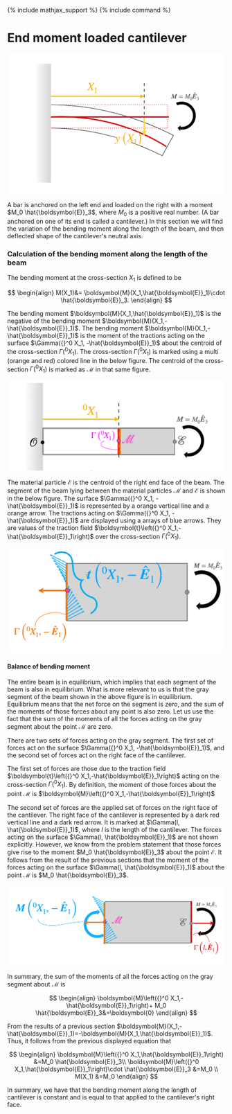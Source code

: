 {% include mathjax_support %}
{% include command %}

# End moment loaded cantilever

<img src="2021-12-04-16-05-48.png" alt="drawing1" width="1000"/>


A bar is anchored on the left end and loaded on the right with a moment $M_0 \hat{\boldsymbol{E}}_3$, where $M_0$ is a positive real number. (A bar anchored on one of its end is called a cantilever.) In this section we will find the variation of the bending moment along the length of the beam, and then deflected shape of the cantilever's neutral axis. 



### Calculation of the bending moment along the length of the beam

The bending moment at the cross-section $X_1$ is defined to be 

$$
\begin{align}
M(X_1)&= \boldsymbol{M}(X_1,\hat{\boldsymbol{E}}_1)\cdot \hat{\boldsymbol{E}}_3.
\end{align}
$$ 

The bending moment $\boldsymbol{M}(X_1,\hat{\boldsymbol{E}}_1)$ is the negative of the bending moment  $\boldsymbol{M}(X_1,-\hat{\boldsymbol{E}}_1)$. The bending moment $\boldsymbol{M}(X_1,-\hat{\boldsymbol{E}}_1)$ is the moment of the tractions acting on the surface $\Gamma({}^0 X_1, -\hat{\boldsymbol{E}}_1)$ about the centroid  of the cross-section $\Gamma({}^0 X_1)$. The cross-section $\Gamma({}^0 X_1)$ is marked using a multi (orange and red) colored line in the below figure. The centroid of the cross-section $\Gamma({}^0 X_1)$ is marked as $\mathcal{M}$ in that same figure.

![](2021-11-30-21-53-05.png)



The material particle $\mathcal{E}$ is the centroid of the right end face of the beam. The segment of the beam lying between the material particles $\mathcal{M}$ and $\mathcal{E}$ is shown in the below figure.  The surface $\Gamma({}^0 X_1, -\hat{\boldsymbol{E}}_1)$ is represented by a orange vertical  line and a orange arrow. The tractions acting on $\Gamma({}^0 X_1, -\hat{\boldsymbol{E}}_1)$ are displayed using a arrays of blue arrows. They are values of the traction field $\boldsymbol{t}\left({}^0 X_1,-\hat{\boldsymbol{E}}_1\right)$ over the cross-section $\Gamma({}^0 X_1)$. 

![](2021-11-30-21-52-29.png)


#### Balance of bending moment

The entire beam is in equilibrium, which implies that each segment of the beam is also in equilibrium. What is more relevant to us is that the gray segment of the beam shown in the above figure is in equilibrium. Equilibrium means that the net force on the segment is zero, and the sum of the moments of those forces about any point is also zero. Let us use the fact that the sum of the moments of all the forces acting on the gray segment about the point $\mathcal{M}$ are zero. 


There are two sets of forces acting on the gray segment. The first set of forces act on the surface $\Gamma({}^0 X_1, -\hat{\boldsymbol{E}}_1)$, and the second set of forces act on the right face of the cantilever.

The first set of forces are those due to the traction field $\boldsymbol{t}\left({}^0 X_1,-\hat{\boldsymbol{E}}_1\right)$ acting on the cross-section $\Gamma(^{0}X_1)$. By definition, the moment of those forces about the point $\mathcal{M}$ is $\boldsymbol{M}\left({}^0 X_1,-\hat{\boldsymbol{E}}_1\right)$

<!-- The second set of forces are the applied set of forces on the right face of the cantilever. The right face of the cantilever is represented by a dark red vertical line and a dark red arrow. It is marked at $\Gamma(l, \hat{\boldsymbol{E}}_1)$, where $l$ is the length of the cantilever. The forces acting on the surface  $\Gamma(l, \hat{\boldsymbol{E}}_1)$ are not shown explicitly. However, we know from the problem statement that those forces give rise to the moment $M_0 \hat{\boldsymbol{E}}_3$ about the point $\mathcal{E}$.In thise  section that is a set of force give rise to so    -->

The second set of forces are the applied set of forces on the right face of the cantilever. The right face of the cantilever is represented by a dark red vertical line and a dark red arrow. It is marked at $\Gamma(l, \hat{\boldsymbol{E}}_1)$, where $l$ is the length of the cantilever. The forces acting on the surface  $\Gamma(l, \hat{\boldsymbol{E}}_1)$ are not shown explicitly. However, we know from the problem statement that those forces give rise to the moment $M_0 \hat{\boldsymbol{E}}_3$ about the point $\mathcal{E}$. It follows from the result of the previous sections that the moment of the forces acting on the surface  $\Gamma(l, \hat{\boldsymbol{E}}_1)$ about the point $\mathcal{M}$ is $M_0 \hat{\boldsymbol{E}}_3$.

![](2021-11-30-22-14-13.png)

In summary, the sum of the moments of all the forces acting on the gray segment about $\mathcal{M}$ is 

$$
\begin{align}
\boldsymbol{M}\left({}^0 X_1,-\hat{\boldsymbol{E}}_1\right)+
M_0 \hat{\boldsymbol{E}}_3&=\boldsymbol{0}
\end{align}
$$

From the results of a previous section $\boldsymbol{M}(X_1,-\hat{\boldsymbol{E}}_1)=-\boldsymbol{M}(X_1,\hat{\boldsymbol{E}}_1)$. Thus, it follows from the previous displayed equation that 

$$
\begin{align}
\boldsymbol{M}\left({}^0 X_1,\hat{\boldsymbol{E}}_1\right)
&=M_0 \hat{\boldsymbol{E}}_3\\
\boldsymbol{M}\left({}^0 X_1,\hat{\boldsymbol{E}}_1\right)\cdot \hat{\boldsymbol{E}}_3
&=M_0 \\
M(X_1)
&=M_0 
\end{align}
$$


In summary, we have that the bending moment along the length of cantilever is constant and is equal to that applied to the cantilever's right face.
